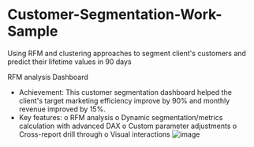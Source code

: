 # Customer-Segmentation-Work-Sample
Using RFM and clustering approaches to segment client's customers and predict their lifetime values in 90 days

RFM analysis Dashboard 
-	Achievement: This customer segmentation dashboard helped the client's target marketing efficiency improve by 90% and monthly revenue improved by 15%. 
-	Key features: 
o	RFM analysis
o	Dynamic segmentation/metrics calculation with advanced DAX
o	Custom parameter adjustments
o	Cross-report drill through 
o	Visual interactions
![image](https://user-images.githubusercontent.com/32621303/216886039-f79a8502-0c75-4d6c-a336-6fac50246801.png)
